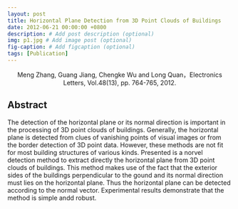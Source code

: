 ```yaml
---
layout: post
title: Horizontal Plane Detection from 3D Point Clouds of Buildings
date: 2012-06-21 00:00:00 +0800
description: # Add post description (optional)
img: p1.jpg # Add image post (optional)
fig-caption: # Add figcaption (optional)
tags: [Publication]
---
```

<center>Meng Zhang, Guang Jiang, Chengke Wu and Long Quan，Electronics Letters, Vol.48(13), pp. 764-765, 2012.</center>

## Abstract
The detection of the horizontal plane or its normal direction is important in the processing of 3D point clouds of buildings. Generally, the horizontal plane is detected from clues of vanishing points of visual images or from the border detection of 3D point data. However, these methods are not fit for most building structures of various kinds. Presented is a norvel detection method to extract directly the horizontal plane from 3D point clouds of buildings. This method makes use of the fact that the exterior sides of the buildings perpendicular to the gound and its normal direction must lies on the horizontal plane. Thus the horizontal plane can be detected according to the normal vector. Experimental results demonstrate that the method is simple andd robust.

